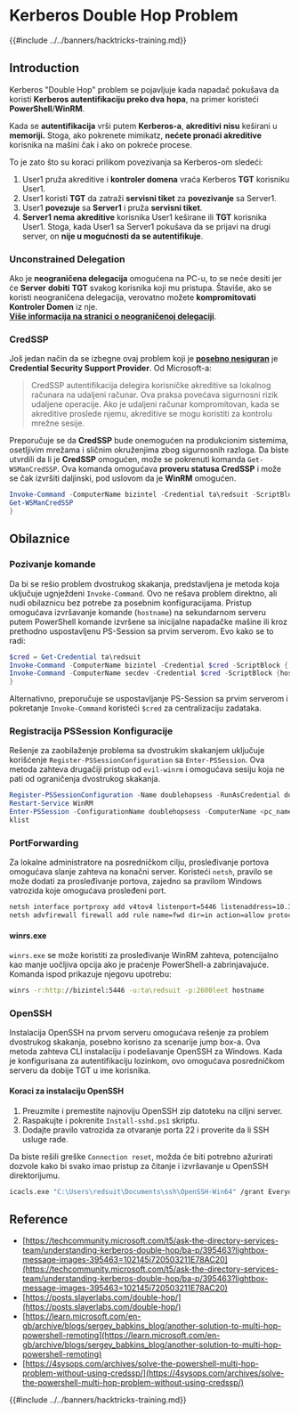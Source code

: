 # Kerberos Double Hop Problem

{{#include ../../banners/hacktricks-training.md}}


## Introduction

Kerberos "Double Hop" problem se pojavljuje kada napadač pokušava da koristi **Kerberos autentifikaciju preko dva** **hopa**, na primer koristeći **PowerShell**/**WinRM**.

Kada se **autentifikacija** vrši putem **Kerberos-a**, **akreditivi** **nisu** keširani u **memoriji.** Stoga, ako pokrenete mimikatz, **nećete pronaći akreditive** korisnika na mašini čak i ako on pokreće procese.

To je zato što su koraci prilikom povezivanja sa Kerberos-om sledeći:

1. User1 pruža akreditive i **kontroler domena** vraća Kerberos **TGT** korisniku User1.
2. User1 koristi **TGT** da zatraži **servisni tiket** za **povezivanje** sa Server1.
3. User1 **povezuje** sa **Server1** i pruža **servisni tiket**.
4. **Server1** **nema** **akreditive** korisnika User1 keširane ili **TGT** korisnika User1. Stoga, kada User1 sa Server1 pokušava da se prijavi na drugi server, on **nije u mogućnosti da se autentifikuje**.

### Unconstrained Delegation

Ako je **neograničena delegacija** omogućena na PC-u, to se neće desiti jer će **Server** **dobiti** **TGT** svakog korisnika koji mu pristupa. Štaviše, ako se koristi neograničena delegacija, verovatno možete **kompromitovati Kontroler Domen** iz nje.\
[**Više informacija na stranici o neograničenoj delegaciji**](unconstrained-delegation.md).

### CredSSP

Još jedan način da se izbegne ovaj problem koji je [**posebno nesiguran**](https://docs.microsoft.com/en-us/powershell/module/microsoft.wsman.management/enable-wsmancredssp?view=powershell-7) je **Credential Security Support Provider**. Od Microsoft-a:

> CredSSP autentifikacija delegira korisničke akreditive sa lokalnog računara na udaljeni računar. Ova praksa povećava sigurnosni rizik udaljene operacije. Ako je udaljeni računar kompromitovan, kada se akreditive proslede njemu, akreditive se mogu koristiti za kontrolu mrežne sesije.

Preporučuje se da **CredSSP** bude onemogućen na produkcionim sistemima, osetljivim mrežama i sličnim okruženjima zbog sigurnosnih razloga. Da biste utvrdili da li je **CredSSP** omogućen, može se pokrenuti komanda `Get-WSManCredSSP`. Ova komanda omogućava **proveru statusa CredSSP** i može se čak izvršiti daljinski, pod uslovom da je **WinRM** omogućen.
```powershell
Invoke-Command -ComputerName bizintel -Credential ta\redsuit -ScriptBlock {
Get-WSManCredSSP
}
```
## Obilaznice

### Pozivanje komande

Da bi se rešio problem dvostrukog skakanja, predstavljena je metoda koja uključuje ugnježdeni `Invoke-Command`. Ovo ne rešava problem direktno, ali nudi obilaznicu bez potrebe za posebnim konfiguracijama. Pristup omogućava izvršavanje komande (`hostname`) na sekundarnom serveru putem PowerShell komande izvršene sa inicijalne napadačke mašine ili kroz prethodno uspostavljenu PS-Session sa prvim serverom. Evo kako se to radi:
```powershell
$cred = Get-Credential ta\redsuit
Invoke-Command -ComputerName bizintel -Credential $cred -ScriptBlock {
Invoke-Command -ComputerName secdev -Credential $cred -ScriptBlock {hostname}
}
```
Alternativno, preporučuje se uspostavljanje PS-Session sa prvim serverom i pokretanje `Invoke-Command` koristeći `$cred` za centralizaciju zadataka.

### Registracija PSSession Konfiguracije

Rešenje za zaobilaženje problema sa dvostrukim skakanjem uključuje korišćenje `Register-PSSessionConfiguration` sa `Enter-PSSession`. Ova metoda zahteva drugačiji pristup od `evil-winrm` i omogućava sesiju koja ne pati od ograničenja dvostrukog skakanja.
```powershell
Register-PSSessionConfiguration -Name doublehopsess -RunAsCredential domain_name\username
Restart-Service WinRM
Enter-PSSession -ConfigurationName doublehopsess -ComputerName <pc_name> -Credential domain_name\username
klist
```
### PortForwarding

Za lokalne administratore na posredničkom cilju, prosleđivanje portova omogućava slanje zahteva na konačni server. Koristeći `netsh`, pravilo se može dodati za prosleđivanje portova, zajedno sa pravilom Windows vatrozida koje omogućava prosleđeni port.
```bash
netsh interface portproxy add v4tov4 listenport=5446 listenaddress=10.35.8.17 connectport=5985 connectaddress=10.35.8.23
netsh advfirewall firewall add rule name=fwd dir=in action=allow protocol=TCP localport=5446
```
#### winrs.exe

`winrs.exe` se može koristiti za prosleđivanje WinRM zahteva, potencijalno kao manje uočljiva opcija ako je praćenje PowerShell-a zabrinjavajuće. Komanda ispod prikazuje njegovu upotrebu:
```bash
winrs -r:http://bizintel:5446 -u:ta\redsuit -p:2600leet hostname
```
### OpenSSH

Instalacija OpenSSH na prvom serveru omogućava rešenje za problem dvostrukog skakanja, posebno korisno za scenarije jump box-a. Ova metoda zahteva CLI instalaciju i podešavanje OpenSSH za Windows. Kada je konfigurisana za autentifikaciju lozinkom, ovo omogućava posredničkom serveru da dobije TGT u ime korisnika.

#### Koraci za instalaciju OpenSSH

1. Preuzmite i premestite najnoviju OpenSSH zip datoteku na ciljni server.
2. Raspakujte i pokrenite `Install-sshd.ps1` skriptu.
3. Dodajte pravilo vatrozida za otvaranje porta 22 i proverite da li SSH usluge rade.

Da biste rešili greške `Connection reset`, možda će biti potrebno ažurirati dozvole kako bi svako imao pristup za čitanje i izvršavanje u OpenSSH direktorijumu.
```bash
icacls.exe "C:\Users\redsuit\Documents\ssh\OpenSSH-Win64" /grant Everyone:RX /T
```
## Reference

- [https://techcommunity.microsoft.com/t5/ask-the-directory-services-team/understanding-kerberos-double-hop/ba-p/395463?lightbox-message-images-395463=102145i720503211E78AC20](https://techcommunity.microsoft.com/t5/ask-the-directory-services-team/understanding-kerberos-double-hop/ba-p/395463?lightbox-message-images-395463=102145i720503211E78AC20)
- [https://posts.slayerlabs.com/double-hop/](https://posts.slayerlabs.com/double-hop/)
- [https://learn.microsoft.com/en-gb/archive/blogs/sergey_babkins_blog/another-solution-to-multi-hop-powershell-remoting](https://learn.microsoft.com/en-gb/archive/blogs/sergey_babkins_blog/another-solution-to-multi-hop-powershell-remoting)
- [https://4sysops.com/archives/solve-the-powershell-multi-hop-problem-without-using-credssp/](https://4sysops.com/archives/solve-the-powershell-multi-hop-problem-without-using-credssp/)


{{#include ../../banners/hacktricks-training.md}}
